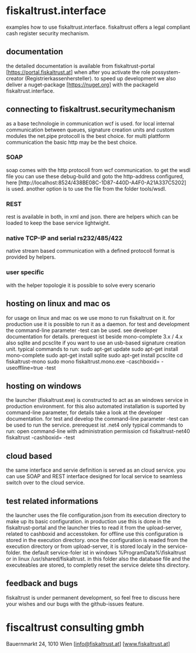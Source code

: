 # fiskaltrust.interface
examples how to use fiskaltrust.interface.
fiskaltrust offers a legal compliant cash register security mechanism.

## documentation
the detailed documentation is available from fiskaltrust-portal [https://portal.fiskaltrust.at] when after you activate the role possystem-creator (Registrierkassenhersteller).
to speed up development we also deliver a nuget-package [https://nuget.org] with the packageId fiskaltrust.interface.

## connecting to fiskaltrust.securitymechanism
as a base technologie in communication wcf is used. for local internal communication between queues, signature creation units and custom modules the net.pipe protocoll is the best choice. for multi plattform communication the basic http may be the best choice. 
### SOAP
soap comes with the http protocoll from wcf communication. to get the wsdl file you can use these debug-build and goto the http-address configured, here [http://localhost:8524/438BE08C-1D87-440D-A4F0-A21A337C5202] is used. another option is to use the file from the folder tools/wsdl.
### REST
rest is available in both, in xml and json. there are helpers which can be loaded to keep the base service lightwight. 
### native TCP-IP and serial rs232/485/422
native stream based communication with a defined protocoll format is provided by helpers.
### user specific
with the helper topologie it is possible to solve every scenario

## hosting on linux and mac os
for usage on linux and mac os we use mono to run fiskaltrust on it.
for production use it is possible to run it as a daemon.
for test and development the command-line parameter -test can be used. see developer documentation for details.
prerequest ist beside mono-complete 3.x / 4.x also sqlite and pcsclite if you want to use an usb-based signature creation unit.
typical commands to run:
sudo apt-get update
sudo apt-get install mono-complete
sudo apt-get install sqlite
sudo apt-get install pcsclite
cd fiskaltrust-mono
sudo mono fiskaltrust.mono.exe -caschboxid= -useoffline=true -test

## hosting on windows
the launcher (fiskaltrust.exe) is constructed to act as an windows service in production environment. for this also automated installation is suported by command-line parameter, for details take a look at the developer documentation.
for test and develop the command-line parameter -test can be used to run the service.
prerequest ist .net4 only
typical commands to run: open command-line with administration permission
cd fiskaltrust-net40
fiskaltrust -cashboxid= -test

## cloud based
the same interface and servie definition is served as an cloud service. you can use SOAP and REST interface designed for local service to seamless switch over to the cloud service.

## test related informations
the launcher uses the file configuration.json from its execution directory to make up its basic configuration. in production use this is done in the fiskaltrust-portal and the launcher tries to read it from the upload-server, related to cashboxid and accesstoken. for offline use this configuration is stored in the execution directory. once the configuration is readed from the execution directory or from upload-server, it is stored localy in the service-folder. the default service-foler ist in windows %ProgramData%\fiskaltrust or in linux /usr/shared/fiskaltrust. in this folder also the database file and the executeables are stored, to completly reset the service delete tihs directory.

## feedback and bugs
fiskaltrust is under permanent development, so feel free to discuss here your wishes and our bugs with the github-issues feature.

# fiscaltrust consulting gmbh
Bauernmarkt 24, 1010 Wien
[info@fiskaltrust.at]
[www.fiskaltrust.at]
